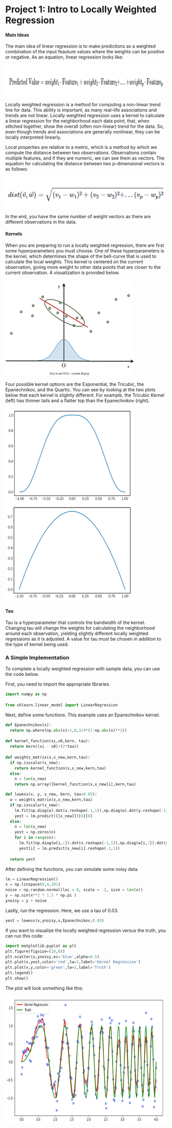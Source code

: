 # Project 1: Intro to Locally Weighted Regression

#### Main Ideas

The main idea of linear regression is to make predictions as a weighted combination of the input feauture values where the weights can be positive or negative. As an equation, linear regression looks like:

<img src="regression.png" width="700" height="100" alt="hi" class="inline"/>

Locally weighted regression is a method for computing a non-linear trend line for data. This ability is important, as many real-life associations and trends are not linear. Locally weighted regression uses a kernel to calculate a linear regression for the neighborhood each data point, that, when stitched together, show the overall (often non-linear) trend for the data. So, even though trends and associations are generally nonlinear, they can be locally interpreted linearly.

Local properties are relative to a metric, which is a method by which we compute the distance between two observations. Observations contain multiple features, and if they are numeric, we can see them as vectors. The equation for calculating the distance between two p-dimensional vectors is as follows:

<img src="distance.png" width="600" height="100" alt="hi" class="inline"/>

In the end, you have the same number of weight vectors as there are different observations in the data.

#### Kernels

When you are preparing to run a locally weighted regression, there are first some hyperparameters you must choose. One of these hyperparameters is the kernel, which determines the shape of the bell-curve that is used to calculate the local weights. This kernel is centered on the current observation, giving more weight to other data points that are closer to the current observation. A visualization is provided below.

<img src="Loess_1.drawio.svg" width="400" height="300" alt="hi" class="inline"/>

Four possible kernel options are the Exponential, the Tricubic, the Epanechnikov, and the Quartic. You can see by looking at the two plots below that each kernel is slightly different. For example, the Tricubic Kernel (left) has thinner tails and a flatter top than the Epanechnikov (right).

<img src="tricubic.png" width="400" height="300" alt="hi" class="inline"/> <img src="epanechnikov.png" width="400" height="300" alt="hi" class="inline"/>

#### Tau

Tau is a hyperparameter that controls the bandwidth of the kernel. Changing tau will change the weights for calculating the neighborhood around each observation, yielding slightly different locally weighted regressions as it is adjusted. A value for tau must be chosen in addition to the type of kernel being used.

### A Simple Implementation

To complete a locally weighted regression with sample data, you can use the code below.

First, you need to import the appropriate libraries.

```Python
import numpy as np

from sklearn.linear_model import LinearRegression
```


Next, define some functions. This example uses an Epanechnikov kernel.

```Python
def Epanechnikov(x):
  return np.where(np.abs(x)>1,0,3/4*(1-np.abs(x)**2)) 
 
def kernel_function(xi,x0,kern, tau): 
  return kern((xi - x0)/(2*tau))
    
def weights_matrix(x,x_new,kern,tau):
  if np.isscalar(x_new):
    return kernel_function(x,x_new,kern,tau)
  else:
    n = len(x_new)
    return np.array([kernel_function(x,x_new[i],kern,tau)
```

```Python
def lowess(x, y, x_new, kern, tau=0.05):
  w = weights_matrix(x,x_new,kern,tau) 
  if np.isscalar(x_new):
    lm.fit(np.diag(w).dot(x.reshape(-1,1)),np.diag(w).dot(y.reshape(-1,1)))
    yest = lm.predict([[x_new]])[0][0]
  else:
    n = len(x_new)
    yest = np.zeros(n)
    for i in range(n):
      lm.fit(np.diag(w[i,:]).dot(x.reshape(-1,1)),np.diag(w[i,:]).dot(y.reshape(-1,1)))
      yest[i] = lm.predict(x_new[i].reshape(-1,1)) 

  return yest
```

After defining the functions, you can simulate some noisy data.

```Python
lm = LinearRegression()
x = np.linspace(0,4,201)
noise = np.random.normal(loc = 0, scale = .2, size = len(x))
y = np.sin(x**2 * 1.5 * np.pi ) 
ynoisy = y + noise
```

Lastly, run the regression. Here, we use a tau of 0.03.

```Python
yest = lowess(x,ynoisy,x,Epanechnikov,0.03)
```

If you want to visualize the locally weighted regression versus the truth, you can run this code:

```Python
import matplotlib.pyplot as plt
plt.figure(figsize=(10,6))
plt.scatter(x,ynoisy,ec='blue',alpha=0.5)
plt.plot(x,yest,color='red',lw=2,label='Kernel Regression')
plt.plot(x,y,color='green',lw=2,label='Truth')
plt.legend()
plt.show()
```
The plot will look something like this:

<img src="weightedregplot.png" width="600" height="400" alt="hi" class="inline"/>
